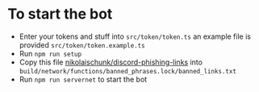 # To start the bot
- Enter your tokens and stuff into `src/token/token.ts` an example file is provided `src/token/token.example.ts`
- Run `npm run setup`
- Copy this file [nikolaischunk/discord-phishing-links](https://raw.githubusercontent.com/nikolaischunk/discord-phishing-links/main/txt/domain-list.txt) into `build/network/functions/banned_phrases.lock/banned_links.txt`
- Run `npm run servernet` to start the bot